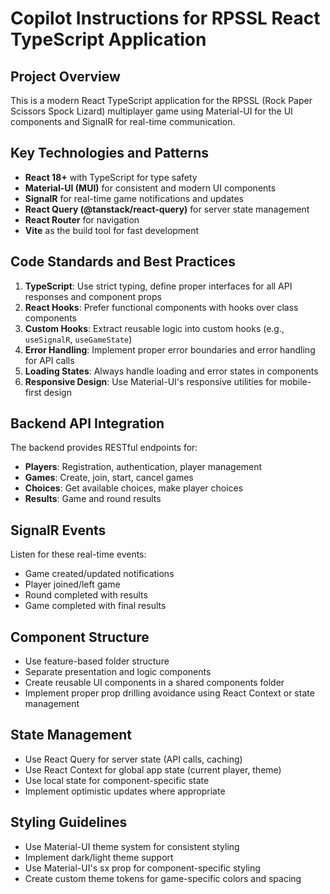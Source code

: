 # Copilot Instructions for RPSSL React TypeScript Application

<!-- Use this file to provide workspace-specific custom instructions to Copilot. For more details, visit https://code.visualstudio.com/docs/copilot/copilot-customization#_use-a-githubcopilotinstructionsmd-file -->

## Project Overview
This is a modern React TypeScript application for the RPSSL (Rock Paper Scissors Spock Lizard) multiplayer game using Material-UI for the UI components and SignalR for real-time communication.

## Key Technologies and Patterns
- **React 18+** with TypeScript for type safety
- **Material-UI (MUI)** for consistent and modern UI components
- **SignalR** for real-time game notifications and updates
- **React Query (@tanstack/react-query)** for server state management
- **React Router** for navigation
- **Vite** as the build tool for fast development

## Code Standards and Best Practices
1. **TypeScript**: Use strict typing, define proper interfaces for all API responses and component props
2. **React Hooks**: Prefer functional components with hooks over class components
3. **Custom Hooks**: Extract reusable logic into custom hooks (e.g., `useSignalR`, `useGameState`)
4. **Error Handling**: Implement proper error boundaries and error handling for API calls
5. **Loading States**: Always handle loading and error states in components
6. **Responsive Design**: Use Material-UI's responsive utilities for mobile-first design

## Backend API Integration
The backend provides RESTful endpoints for:
- **Players**: Registration, authentication, player management
- **Games**: Create, join, start, cancel games
- **Choices**: Get available choices, make player choices
- **Results**: Game and round results

## SignalR Events
Listen for these real-time events:
- Game created/updated notifications
- Player joined/left game
- Round completed with results
- Game completed with final results

## Component Structure
- Use feature-based folder structure
- Separate presentation and logic components
- Create reusable UI components in a shared components folder
- Implement proper prop drilling avoidance using React Context or state management

## State Management
- Use React Query for server state (API calls, caching)
- Use React Context for global app state (current player, theme)
- Use local state for component-specific state
- Implement optimistic updates where appropriate

## Styling Guidelines
- Use Material-UI theme system for consistent styling
- Implement dark/light theme support
- Use Material-UI's sx prop for component-specific styling
- Create custom theme tokens for game-specific colors and spacing
